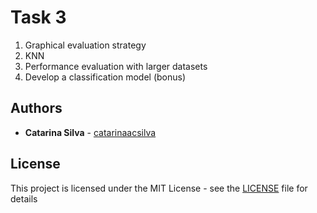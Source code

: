 # Task 3

1. Graphical evaluation strategy
2. KNN
3. Performance evaluation with larger datasets
4. Develop a classification model (bonus)

## Authors

* **Catarina Silva** - [catarinaacsilva](https://github.com/catarinaacsilva)

## License

This project is licensed under the MIT License - see the [LICENSE](LICENSE) file for details